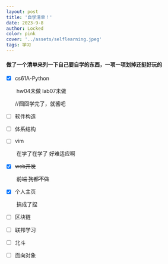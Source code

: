 ```yaml
---
layout: post
title: '自学清单！'
date: 2023-9-8
author: Locked
color: pink
cover: '../assets/selflearning.jpeg'
tags: 学习
---
```


#### 做了一个清单来列一下自己要自学的东西，一项一项划掉还挺好玩的

- [x] cs61A-Python 

  ​	hw04未做 lab07未做

  //囫囵学完了，就酱吧

- [ ] 软件构造

- [ ] 体系结构

- [ ] vim

  ​	在学了在学了 好难适应啊

- [x] ~~web开发~~

  ​	~~前端 狗都不做~~

- [x] 个人主页

  ​	搞成了捏

- [ ] 区块链

- [ ] 联邦学习

- [ ] 北斗

- [ ] 面向对象
